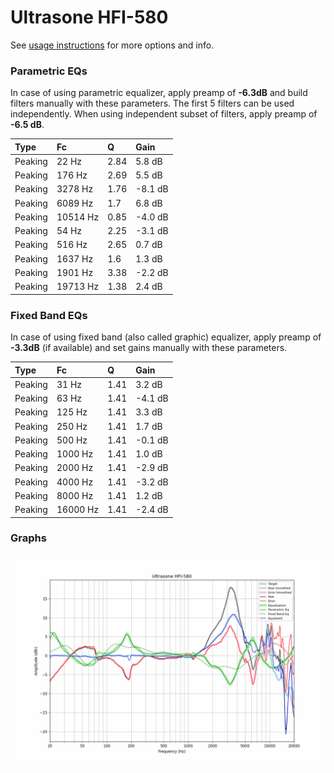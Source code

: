 # Ultrasone HFI-580
See [usage instructions](https://github.com/jaakkopasanen/AutoEq#usage) for more options and info.

### Parametric EQs
In case of using parametric equalizer, apply preamp of **-6.3dB** and build filters manually
with these parameters. The first 5 filters can be used independently.
When using independent subset of filters, apply preamp of **-6.5 dB**.

| Type    | Fc       |    Q | Gain    |
|:--------|:---------|:-----|:--------|
| Peaking | 22 Hz    | 2.84 | 5.8 dB  |
| Peaking | 176 Hz   | 2.69 | 5.5 dB  |
| Peaking | 3278 Hz  | 1.76 | -8.1 dB |
| Peaking | 6089 Hz  | 1.7  | 6.8 dB  |
| Peaking | 10514 Hz | 0.85 | -4.0 dB |
| Peaking | 54 Hz    | 2.25 | -3.1 dB |
| Peaking | 516 Hz   | 2.65 | 0.7 dB  |
| Peaking | 1637 Hz  | 1.6  | 1.3 dB  |
| Peaking | 1901 Hz  | 3.38 | -2.2 dB |
| Peaking | 19713 Hz | 1.38 | 2.4 dB  |

### Fixed Band EQs
In case of using fixed band (also called graphic) equalizer, apply preamp of **-3.3dB**
(if available) and set gains manually with these parameters.

| Type    | Fc       |    Q | Gain    |
|:--------|:---------|:-----|:--------|
| Peaking | 31 Hz    | 1.41 | 3.2 dB  |
| Peaking | 63 Hz    | 1.41 | -4.1 dB |
| Peaking | 125 Hz   | 1.41 | 3.3 dB  |
| Peaking | 250 Hz   | 1.41 | 1.7 dB  |
| Peaking | 500 Hz   | 1.41 | -0.1 dB |
| Peaking | 1000 Hz  | 1.41 | 1.0 dB  |
| Peaking | 2000 Hz  | 1.41 | -2.9 dB |
| Peaking | 4000 Hz  | 1.41 | -3.2 dB |
| Peaking | 8000 Hz  | 1.41 | 1.2 dB  |
| Peaking | 16000 Hz | 1.41 | -2.4 dB |

### Graphs
![](./Ultrasone%20HFI-580.png)